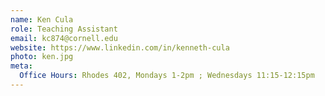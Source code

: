 ```yaml
---
name: Ken Cula
role: Teaching Assistant
email: kc874@cornell.edu
website: https://www.linkedin.com/in/kenneth-cula
photo: ken.jpg
meta:
  Office Hours: Rhodes 402, Mondays 1-2pm ; Wednesdays 11:15-12:15pm
---
```

